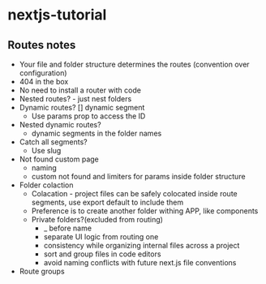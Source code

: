 # nextjs-tutorial

## Routes notes

- Your file and folder structure determines the routes (convention over configuration)
- 404 in the box
- No need to install a router with code
- Nested routes? - just nest folders
- Dynamic routes? [] dynamic segment
  - Use params prop to access the ID
- Nested dynamic routes?
  - dynamic segments in the folder names
- Catch all segments?
  - Use slug
- Not found custom page
  - naming
  - custom not found and limiters for params inside folder structure
- Folder colaction
  - Colacation - project files can be safely colocated inside route segments, use export default to include them
  - Preference is to create another folder withing APP, like components
  - Private folders?(excluded from routing)
    - _ before name
    - separate UI logic from routing one
    - consistency while organizing internal files across a project
    - sort and group files in code editors
    - avoid naming conflicts with future next.js file conventions
- Route groups